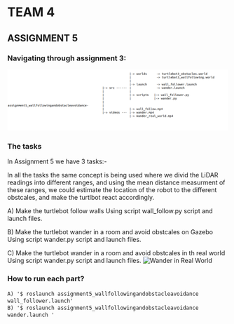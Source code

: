 # TEAM 4

##  ASSIGNMENT 5  


### Navigating through assignment 3:

![Navigation Image](https://raw.githubusercontent.com/atefemran/AuE893Spring21_AtefEmran/master/src/assignment5_wallfollowingandobstacleavoidance/videos/navigation.png)

### The tasks

In Assignment 5 we have 3 tasks:-

In all the tasks the same concept is being used where we divid the LiDAR readings into different ranges, and using the mean distance measurment of these ranges, we could estimate the location of the robot to the different obstcales, and make the turtlbot react accordingly. 

A) Make the turtlebot follow walls
		Using script wall_follow.py script and launch files. 
	
B) Make the turtlebot wander in a room and avoid obstcales on Gazebo
		Using script wander.py script and launch files. 
			
C) Make the turtlebot wander in a room and avoid obstcales in th real world
		Using script wander.py script and launch files. 
![Wander in Real World](https://j.gifs.com/mOA9lO.gif)
		
### How to run each part?

	A) '$ roslaunch assignment5_wallfollowingandobstacleavoidance wall_follower.launch'  
	B) '$ roslaunch assignment5_wallfollowingandobstacleavoidance wander.launch '  
